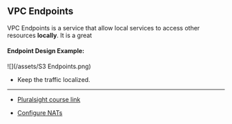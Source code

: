 ## VPC Endpoints
VPC Endpoints is a service that allow local services to access other resources __locally__. It is a great

#### Endpoint Design Example:
![](/assets/S3 Endpoints.png)
* Keep the traffic localized.
---

* [Pluralsight course link](https://app.pluralsight.com/player?course=aws-certified-solutions-architect-associate&author=elias-khnaser&name=aws-certified-solutions-architect-associate-m3&clip=4&mode=live)

* [Configure NATs](https://app.pluralsight.com/player?course=aws-certified-solutions-architect-associate&author=elias-khnaser&name=aws-certified-solutions-architect-associate-m3&clip=4&mode=live)